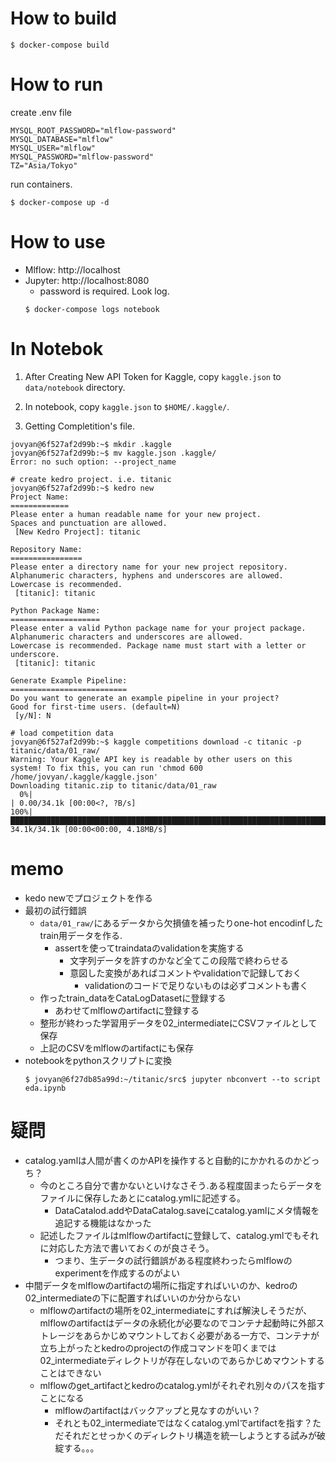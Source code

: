 # How to build

```
$ docker-compose build
```

# How to run

create .env file

```.env
MYSQL_ROOT_PASSWORD="mlflow-password"
MYSQL_DATABASE="mlflow"
MYSQL_USER="mlflow"
MYSQL_PASSWORD="mlflow-password"
TZ="Asia/Tokyo"
```

run containers.

```
$ docker-compose up -d 
```

# How to use

- Mlflow: http://localhost
- Jupyter: http://localhost:8080
  - password is required. Look log.
  ```
  $ docker-compose logs notebook
  ```

# In Notebok

1. After Creating New API Token for Kaggle, copy `kaggle.json` to `data/notebook` directory.

2. In notebook, copy `kaggle.json` to `$HOME/.kaggle/`.

3. Getting Completition's file.

```
jovyan@6f527af2d99b:~$ mkdir .kaggle
jovyan@6f527af2d99b:~$ mv kaggle.json .kaggle/
Error: no such option: --project_name

# create kedro project. i.e. titanic
jovyan@6f527af2d99b:~$ kedro new
Project Name:
=============
Please enter a human readable name for your new project.
Spaces and punctuation are allowed.
 [New Kedro Project]: titanic

Repository Name:
================
Please enter a directory name for your new project repository.
Alphanumeric characters, hyphens and underscores are allowed.
Lowercase is recommended.
 [titanic]: titanic

Python Package Name:
====================
Please enter a valid Python package name for your project package.
Alphanumeric characters and underscores are allowed.
Lowercase is recommended. Package name must start with a letter or underscore.
 [titanic]: titanic

Generate Example Pipeline:
==========================
Do you want to generate an example pipeline in your project?
Good for first-time users. (default=N)
 [y/N]: N

# load competition data
jovyan@6f527af2d99b:~$ kaggle competitions download -c titanic -p titanic/data/01_raw/
Warning: Your Kaggle API key is readable by other users on this system! To fix this, you can run 'chmod 600 /home/jovyan/.kaggle/kaggle.json'
Downloading titanic.zip to titanic/data/01_raw
  0%|                                                                                                                                         | 0.00/34.1k [00:00<?, ?B/s]
100%|████████████████████████████████████████████████████████████████████████████████████████████████████████████████████████████████| 34.1k/34.1k [00:00<00:00, 4.18MB/s]
```


# memo

- kedo newでプロジェクトを作る
- 最初の試行錯誤
    - `data/01_raw/`にあるデータから欠損値を補ったりone-hot encodinfしたtrain用データを作る.
        - assertを使ってtraindataのvalidationを実施する
            - 文字列データを許すのかなど全てこの段階で終わらせる
            - 意図した変換があればコメントやvalidationで記録しておく
                - validationのコードで足りないものは必ずコメントも書く 
    - 作ったtrain_dataをCataLogDatasetに登録する
        - あわせてmlflowのartifactに登録する
    - 整形が終わった学習用データを02_intermediateにCSVファイルとして保存
    - 上記のCSVをmlflowのartifactにも保存
- notebookをpythonスクリプトに変換
    ```
    $ jovyan@6f27db85a99d:~/titanic/src$ jupyter nbconvert --to script eda.ipynb
    ```

# 疑問

- catalog.yamlは人間が書くのかAPIを操作すると自動的にかかれるのかどっち？
    - 今のところ自分で書かないといけなさそう.ある程度固まったらデータをファイルに保存したあとにcatalog.ymlに記述する。
        - DataCatalod.addやDataCatalog.saveにcatalog.yamlにメタ情報を追記する機能はなかった
    - 記述したファイルはmlflowのartifactに登録して、catalog.ymlでもそれに対応した方法で書いておくのが良さそう。
        - つまり、生データの試行錯誤がある程度終わったらmlflowのexperimentを作成するのがよい
- 中間データをmlflowのartifactの場所に指定すればいいのか、kedroの02_intermediateの下に配置すればいいのか分からない
    - mlflowのartifactの場所を02_intermediateにすれば解決しそうだが、mlflowのartifactはデータの永続化が必要なのでコンテナ起動時に外部ストレージをあらかじめマウントしておく必要がある一方で、コンテナが立ち上がったとkedroのprojectの作成コマンドを叩くまでは02_intermediateディレクトリが存在しないのであらかじめマウントすることはできない
    - mlflowのget_artifactとkedroのcatalog.ymlがそれぞれ別々のパスを指すことになる
        - mlflowのartifactはバックアップと見なすのがいい？
        - それとも02_intermediateではなくcatalog.ymlでartifactを指す？ただそれだとせっかくのディレクトリ構造を統一しようとする試みが破綻する。。。